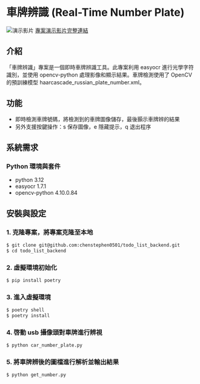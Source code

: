 # 車牌辨識 (Real-Time Number Plate)

![演示影片](/public/video/number_plate.gif)
[專案演示影片完整連結](https://youtu.be/gNv1vAh3FKM)

## 介紹
「車牌辨識」專案是一個即時車牌辨識工具。此專案利用 easyocr 進行光學字符識別，並使用 opencv-python 處理影像和顯示結果。車牌檢測使用了 OpenCV 的預訓練模型 haarcascade_russian_plate_number.xml。

## 功能
- 即時檢測車牌號碼，將檢測到的車牌圖像儲存，最後顥示車牌辨的結果
- 另外支援按鍵操作：s 保存圖像，e 隱藏提示，q 退出程序

## 系統需求

### Python 環境與套件

- python 3.12
- easyocr 1.7.1
- opencv-python 4.10.0.84

## 安裝與設定

### 1. 克隆專案，將專案克隆至本地
```bash
$ git clone git@github.com:chenstephen0501/todo_list_backend.git
$ cd todo_list_backend
```

### 2. 虛擬環境初始化

```bash
$ pip install poetry
```

### 3. 進入虛擬環境
```bash
$ poetry shell
$ poetry install
```

### 4. 啓動 usb 攝像頭對車牌進行辨視
```bash
$ python car_number_plate.py
```

### 5. 將車牌辨後的圖檔進行解析並輸出結果
```bash
$ python get_number.py
```
